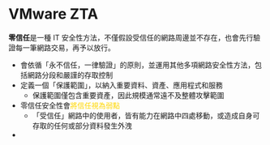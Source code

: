 <style>
    .r{
        color: #FF6347
    }

    .y{
        color: #FFD700
    }

    .b{
        color: #4682B4
    }

    .g{
        color: #7FFFD4
    }
</style>

# VMware ZTA

**零信任**是一種 IT 安全性方法，不僅假設受信任的網路周邊並不存在，也會先行驗證每一筆網路交易，再予以放行。

- 會依循「永不信任，一律驗證」的原則，並運用其他多項網路安全性方法，包括網路分段和嚴謹的存取控制
- 定義一個「保護範圍」，以納入重要資料、資產、應用程式和服務
  - 保護範圍僅包含重要資產，因此規模通常遠不及整體攻擊範圍
- 零信任安全性會<span class="y">將信任視為弱點</span>
  - 「受信任」網路中的使用者，皆有能力在網路中四處移動，或造成自身可存取的任何或部分資料發生外洩
- 